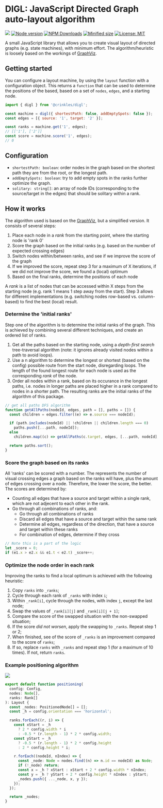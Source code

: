 # DIGL: JavaScript Directed Graph auto-layout algorithm

![](https://github.com/crinklesio/digl/workflows/test/badge.svg)
[![Node version](https://img.shields.io/npm/v/@crinkles/digl.svg?style=flat)](https://www.npmjs.com/package/@crinkles/digl)
[![NPM Downloads](https://img.shields.io/npm/dm/@crinkles/digl.svg?style=flat)](https://www.npmjs.com/package/@crinkles/digl)
[![Minified size](https://img.shields.io/bundlephobia/min/@crinkles/digl?label=minified)](https://www.npmjs.com/package/@crinkles/digl)
[![License: MIT](https://img.shields.io/badge/License-MIT-yellow.svg)](https://opensource.org/licenses/MIT)

A small JavaScript library that allows you to create visual layout of directed graphs (e.g. state machines), with minimum effort. The algorithm/heuristic is loosely based on the workings of [GraphViz](https://www.graphviz.org/Documentation/TSE93.pdf).

## Getting started

You can configure a layout machine, by using the `layout` function with a configuration object. This returns a `function` that can be used to determine the positions of the based, based on a set of `nodes`, `edges`, and a starting node.

```js
import { digl } from '@crinkles/digl';

const machine = digl({ shortestPath: false, addEmptySpots: false });
const edges = [{ source: '1', target: '2' }];

const ranks = machine.get('1', edges);
// [['1'], ['2']]
const score = machine.score('1', edges);
// 0
```

## Configuration

- `shortestPath: boolean`: order nodes in the graph based on the shortest path they are from the root, or the longest path.
- `addEmptySpots: boolean`: try to add empty spots in the ranks further optimize the graph.
- `solitary: string[]`: an array of node IDs (corresponding to the source/target in the edges) that should be solitary within a rank.

## How it works

The algorithm used is based on the [GraphViz](https://www.graphviz.org/Documentation/TSE93.pdf), but a simplified version. It consists of several steps:

1. Place each node in a _rank_ from the starting point, where the starting node is 'rank 0'
2. Score the graph based on the initial ranks (e.g. based on the number of expected crossing edges)
3. Switch nodes within/between ranks, and see if we improve the score of the graph
4. If we improved the score, repeat step 3 for a maximum of X iterations, if we did not improve the score, we found a (local) optimum
5. Based on the final ranks, determine the positions of each node

A _rank_ is a list of nodes that can be accessed within X steps from the starting node (e.g. rank 1 means 1 step away from the start). Step 3 allows for different implementations (e.g. switching nodes row-based vs. column-based) to find the best (local) result.

### Determine the 'initial ranks'

Step one of the algorithm is to determine the initial ranks of the graph. This is achieved by combining several different techniques, and create an ordered list of ranks.

1. Get all the paths based on the starting node, using a _depth-first search_ tree-traversal algorithm (note: it ignores already visited nodes within a path to avoid loops).
2. Use a n algorithm to determine the longest or shortest (based on the config) possible route from the start node, disregarding loops. The length of the found longest route for each node is used as the corresponding _rank_ of the node.
3. Order all nodes within a rank, based on its occurance in the longest paths, i.e. nodes in longer paths are placed higher in a rank compared to nodes in a shorter path. The resulting ranks are the initial ranks of the algorithm of this package.

```js
// get all paths DFS algorithm
function getAllPaths(nodeId, edges, path = [], paths = []) {
  const children = edges.filter((e) => e.source === nodeId);

  if (path.includes(nodeId) || !children || children.length === 0)
    paths.push([...path, nodeId]);
  else
    children.map((c) => getAllPaths(c.target, edges, [...path, nodeId], paths));

  return paths.sort();
}
```

### Score the graph based on its ranks

All 'ranks' can be scored with a number. The represents the number of visual crossing edges a graph based on the ranks will have, plus the amount of edges crossing over a node. Therefore, the lower the score, the better. The scores are determined by:

- Counting all edges that have a source and target within a single rank, which are not adjecent to each other in the rank.
- Go through all combinations of ranks, and:
  - Go through all combinations of ranks
  - Discard all edges that have a source and target within the same rank
  - Determine all edges, regardless of the direction, that have a source and target within these ranks
  - For combination of edges, determine if they cross

```js
// Note this is a part of the logic
let _score = 0;
if (e1.x > e2.x && e1.t < e2.t) _score++;
```

### Optimize the node order in each rank

Improving the ranks to find a local optimum is achieved with the following heuristic:

1. Copy `ranks` into `_ranks`;
2. Cycle through each rank of `_ranks` with index `i`;
3. Within `_rank[i]`, cycle through the nodes, with index `j`, except the last node;
4. Swap the values of `_rank[i][j]` and `_rank[i][j + 1]`;
5. Compare the score of the swapped situation with the non-swapped situation;
6. If the score _did not worsen_, apply the swapping to `_ranks`. Repeat step 1 or 2;
7. When finished, see of the score of `_ranks` is an improvement compared to the score of `ranks`;
8. If so, replace `ranks` with `_ranks` and repeat step 1 (for a maximum of 10 times). If not, return `ranks`.

### Example positioning algorithm

![](./img/positioning.png)

```ts
export default function positioning(
  config: Config,
  nodes: Node[],
  ranks: Rank[]
): Layout {
  const _nodes: PositionedNode[] = [];
  const _h = config.orientation === 'horizontal';

  ranks.forEach((r, i) => {
    const xStart = _h
      ? 2 * config.width * i
      : -0.5 * (r.length - 1) * 2 * config.width;
    const yStart = _h
      ? -0.5 * (r.length - 1) * 2 * config.height
      : 2 * config.height * i;

    r.forEach((nodeId, nIndex) => {
      const _node: Node = nodes.find((n) => n.id == nodeId) as Node;
      if (!_node) return;
      const x = _h ? xStart : xStart + 2 * config.width * nIndex;
      const y = _h ? yStart + 2 * config.height * nIndex : yStart;
      _nodes.push({ ..._node, x, y });
    });
  });

  return _nodes;
}
```
